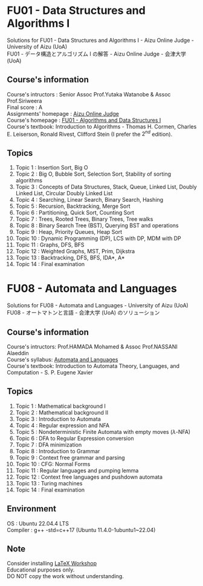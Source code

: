 # FU01 - Data Structures and Algorithms I
Solutions for FU01 - Data Structures and Algorithms I - Aizu Online Judge - University of Aizu (UoA)<br />
FU01 - データ構造とアルゴリズム I の解答 - Aizu Online Judge - 会津大学 (UoA)<br />

## Course's information
Course's intructors : Senior Assoc Prof.Yutaka Watanobe & Assoc Prof.Siriweera <br />
Final score : A <br />
Assignments' homepage : [Aizu Online Judge](https://onlinejudge.u-aizu.ac.jp/courses/lesson/1/ALDS1/all) <br />
Course's homepage : [FU01 - Algorithms and Data Structures I](https://u-aizu.ac.jp/course/alg1/) <br />
Course's textbook: Introduction to Algorithms - Thomas H. Cormen, Charles E. Leiserson, Ronald Rivest, Clifford Stein (I prefer the $2^{nd}$ edition).

## Topics
1. Topic 1 : Insertion Sort, Big O
2. Topic 2 : Big O, Bubble Sort, Selection Sort, Stability of sorting algorithms
3. Topic 3 : Concepts of Data Structures, Stack, Queue, Linked List, Doubly Linked List, Circular Doubly Linked List
4. Topic 4 : Searching, Linear Search, Binary Search, Hashing
5. Topic 5 : Recursion, Backtracking, Merge Sort
6. Topic 6 : Partitioning, Quick Sort, Counting Sort
7. Topic 7 : Trees, Rooted Trees, Binary Trees, Tree walks
8. Topic 8 : Binary Search Tree (BST), Querying BST and operations
9. Topic 9 : Heap, Priority Queues, Heap Sort
10. Topic 10 : Dynamic Programming (DP), LCS with DP, MDM with DP
11. Topic 11 : Graphs, DFS, BFS
12. Topic 12 : Weighted Graphs, MST, Prim, Dijkstra
13. Topic 13 : Backtracking, DFS, BFS, IDA*, A*
14. Topic 14 : Final examination

# FU08 - Automata and Languages #
Solutions for FU08 - Automata and Languages - University of Aizu (UoA)
FU08 - オートマトンと言語 - 会津大学 (UoA) のソリューション<br />

## Course's information
Course's intructors: Prof.HAMADA Mohamed & Assoc Prof.NASSANI Alaeddin <br />
Course's syllabus: [Automata and Languages](https://web-ext.u-aizu.ac.jp/official/curriculum/syllabus/2024_1_E_013.html#SS12396 ) <br />
Course's textbook: Introduction to Automata Theory, Languages, and Computation - S. P. Eugene Xavier

## Topics
1. Topic 1 : Mathematical background I
2. Topic 2 : Mathematical background II
3. Topic 3 : Introduction to Automata
4. Topic 4 : Regular expression and NFA
5. Topic 5 : Nondeterministic Finite Automata with empty moves ($\lambda$-NFA)
6. Topic 6 : DFA to Regular Expression conversion
7. Topic 7 : DFA minimization
8. Topic 8 : Introduction to Grammar
9. Topic 9 : Context free grammar and parsing
10. Topic 10 : CFG: Normal Forms
11. Topic 11 : Regular languages and pumping lemma
12. Topic 12 : Context free languages and pushdown automata
13. Topic 13 : Turing machines
14. Topic 14 : Final examination

## Environment
OS : Ubuntu 22.04.4 LTS <br />
Compiler : g++ -std=c++17 (Ubuntu 11.4.0-1ubuntu1~22.04) <br />

## Note
Consider installing [LaTeX Workshop](https://marketplace.visualstudio.com/items?itemName=James-Yu.latex-workshop) <br />
Educational purposes only. <br />
DO NOT copy the work without understanding.
